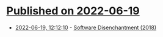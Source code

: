 # [Published on 2022-06-19](index.md)

* [2022-06-19, 12:12:10](https://news.ycombinator.com/item?id=31798580) - [Software Disenchantment (2018)](https://tonsky.me/blog/disenchantment/)
